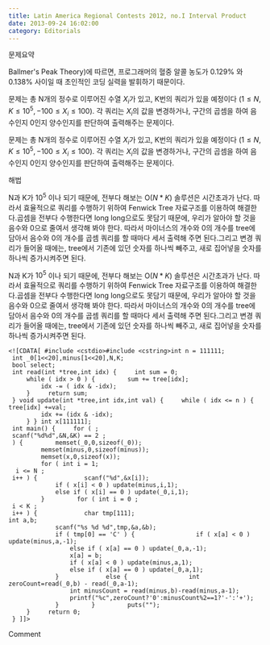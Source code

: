 ```yaml
---
title: Latin America Regional Contests 2012, no.I Interval Product
date: 2013-09-24 16:02:00
category: Editorials
---
```


문제요약

Ballmer's Peak Theory)에 따르면, 프로그래머의 혈중 알콜 농도가 0.129% 와 0.138% 사이일 때 초인적인 코딩 실력을 발휘하기 때문이다.

문제는 총 N개의 정수로 이루어진 수열 $X_i$가 있고, K번의 쿼리가 있을 예정이다 $(1\leq{}N,K\leq{}10^5,-100\leq{}X_i\leq{}100)$. 각 쿼리는 $X_i$의 값을 변경하거나, 구간의 곱셈을 하여 음수인지 0인지 양수인지를 판단하여 출력해주는 문제이다.

문제는 총 N개의 정수로 이루어진 수열 $X_i$가 있고, K번의 쿼리가 있을 예정이다 $(1\leq{}N,K\leq{}10^5,-100\leq{}X_i\leq{}100)$. 각 쿼리는 $X_i$의 값을 변경하거나, 구간의 곱셈을 하여 음수인지 0인지 양수인지를 판단하여 출력해주는 문제이다.

해법

N과 K가 $10^5$ 이나 되기 때문에, 전부다 해보는 O($N*K$) 솔루션은 시간초과가 난다. 따라서 효율적으로 쿼리를 수행하기 위하여 Fenwick Tree 자료구조를 이용하여 해결한다.곱셈을 전부다 수행한다면 long long으로도 못담기 때문에, 우리가 알아야 할 것을 음수와 0으로 줄여서 생각해 봐야 한다. 따라서 마이너스의 개수와 0의 개수를 tree에 담아서 음수와 0의 개수를 곱셈 쿼리를 할 때마다 세서 출력해 주면 된다.그리고 변경 쿼리가 들어올 때에는, tree에서 기존에 있던 숫자를 하나씩 빼주고, 새로 집어넣을 숫자를 하나씩 증가시켜주면 된다.

N과 K가 $10^5$ 이나 되기 때문에, 전부다 해보는 O($N*K$) 솔루션은 시간초과가 난다. 따라서 효율적으로 쿼리를 수행하기 위하여 Fenwick Tree 자료구조를 이용하여 해결한다.곱셈을 전부다 수행한다면 long long으로도 못담기 때문에, 우리가 알아야 할 것을 음수와 0으로 줄여서 생각해 봐야 한다. 따라서 마이너스의 개수와 0의 개수를 tree에 담아서 음수와 0의 개수를 곱셈 쿼리를 할 때마다 세서 출력해 주면 된다.그리고 변경 쿼리가 들어올 때에는, tree에서 기존에 있던 숫자를 하나씩 빼주고, 새로 집어넣을 숫자를 하나씩 증가시켜주면 된다.


```
<![CDATA[ #include <cstdio>#include <cstring>int n = 111111;
 int _0[1<<20],minus[1<<20],N,K;
 bool select;
 int read(int *tree,int idx) {     int sum = 0;
     while ( idx > 0 ) {         sum += tree[idx];
         idx -= ( idx & -idx);
     }     return sum;
 } void update(int *tree,int idx,int val) {     while ( idx <= n ) {         tree[idx] +=val;
         idx += (idx & -idx);
     } } int x[111111];
 int main() {     for ( ;
 scanf("%d%d",&N,&K) == 2 ;
 ) {         memset(_0,0,sizeof(_0));
         memset(minus,0,sizeof(minus));
         memset(x,0,sizeof(x));
         for ( int i = 1;
  i <= N ;
 i++ ) {             scanf("%d",&x[i]);
             if ( x[i] < 0 ) update(minus,i,1);
             else if ( x[i] == 0 ) update(_0,i,1);
         }         for ( int i = 0 ;
 i < K ;
 i++ ) {             char tmp[111];
int a,b;
             scanf("%s %d %d",tmp,&a,&b);
             if ( tmp[0] == 'C' ) {                 if ( x[a] < 0 ) update(minus,a,-1);
                 else if ( x[a] == 0 ) update(_0,a,-1);
                 x[a] = b;
                 if ( x[a] < 0 ) update(minus,a,1);
                 else if ( x[a] == 0 ) update(_0,a,1);
             }             else {                 int zeroCount=read(_0,b) - read(_0,a-1);
                 int minusCount = read(minus,b)-read(minus,a-1);
                 printf("%c",zeroCount?'0':minusCount%2==1?'-':'+');
             }         }         puts("");
     }     return 0;
 } ]]>
```
Comment

